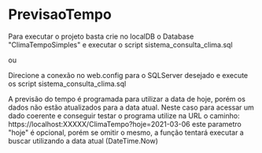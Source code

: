 # PrevisaoTempo

Para executar o projeto basta crie no localDB o Database "ClimaTempoSimples" e executar o script sistema_consulta_clima.sql

ou

Direcione a conexão no web.config para o SQLServer desejado e execute os script sistema_consulta_clima.sql

A previsão do tempo é programada para utilizar a data de hoje, porém os dados não estão atualizados para a data atual. Neste caso para acessar um dado coerente e conseguir testar o programa utilize na URL o caminho: https://localhost:XXXXX/ClimaTempo?hoje=2021-03-06 este parametro "hoje" é opcional, porém se omitir o mesmo, a função tentará executar a buscar utilizando a data atual (DateTime.Now)

